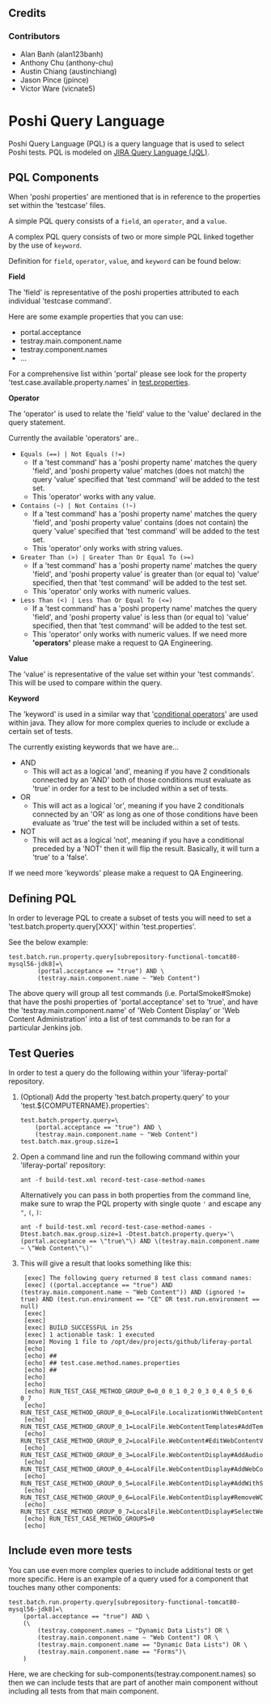 Credits
-------

### Contributors

*   Alan Banh (alan123banh)
*   Anthony Chu (anthony-chu)
*   Austin Chiang (austinchiang)
*   Jason Pince (jpince)
*   Victor Ware (vicnate5)

# Poshi Query Language

Poshi Query Language (PQL) is a query language that is used to select Poshi tests. PQL is modeled on [JIRA Query Language (JQL)](https://confluence.atlassian.com/jirasoftwarecloud/advanced-searching-764478330.html).

## PQL Components
When 'poshi properties' are mentioned that is in reference to the properties set within the 'testcase' files.

A simple PQL query consists of a `field`, an `operator`, and a `value`.

A complex PQL query consists of two or more simple PQL linked together by the use of `keyword`.

Definition for `field`, `operator`, `value`, and `keyword` can be found below:

**Field**

The 'field' is representative of the poshi properties attributed to each individual 'testcase command'.

Here are some example properties that you can use:

* portal.acceptance
* testray.main.component.name
* testray.component.names
* ...

For a comprehensive list within 'portal' please see look for the property 'test.case.available.property.names' in [test.properties](https://github.com/liferay/liferay-portal/blob/master/test.properties).

**Operator**

The 'operator' is used to relate the 'field' value to the 'value' declared in the query statement.

Currently the available 'operators' are..

* `Equals (==) | Not Equals (!=)`
	* If a 'test command' has a 'poshi property name' matches the query 'field', and 'poshi property value' matches (does not match) the query 'value' specified that 'test command' will be added to the test set.
	* This 'operator' works with any value.
* `Contains (~) | Not Contains (!~)`
	* If a 'test command' has a 'poshi property name' matches the query 'field', and 'poshi property value' contains (does not contain) the query 'value' specified that 'test command' will be added to the test set.
	* This 'operator' only works with string values.
* `Greater Than (>) | Greater Than Or Equal To (>=)`
	* If a 'test command' has a 'poshi property name' matches the query 'field', and 'poshi property value' is greater than (or equal to) 'value' specified, then that 'test command' will be added to the test set.
	* This 'operator' only works with numeric values.
* `Less Than (<) | Less Than Or Equal To (<=)`
	* If a 'test command' has a 'poshi property name' matches the query 'field', and 'poshi property value' is less than (or equal to) 'value' specified, then that 'test command' will be added to the test set.
	* This 'operator' only works with numeric values.
If we need more **'operators'** please make a request to QA Engineering.

**Value**

The 'value' is representative of the value set within your 'test commands'. This will be used to compare within the query.

**Keyword**

The 'keyword' is used in a similar way that '[conditional operators](https://docs.oracle.com/javase/tutorial/java/nutsandbolts/op2.html)' are used within java. They allow for more complex queries to include or exclude a certain set of tests.

The currently existing keywords that we have are...

* AND
	* This will act as a logical 'and', meaning if you have 2 conditionals connected by an 'AND' both of those conditions must evaluate as 'true' in order for a test to be included within a set of tests.
* OR
	* This will act as a logical 'or', meaning if you have 2 conditionals connected by an 'OR' as long as one of those conditions have been evaluate as 'true' the test will be included within a set of tests.
* NOT
	* This will act as a logical 'not', meaning if you have a conditional preceded by a 'NOT' then it will flip the result. Basically, it will turn a 'true' to a 'false'.

If we need more 'keywords' please make a request to QA Engineering.

## Defining PQL
In order to leverage PQL to create a subset of tests you will need to set a 'test.batch.property.query[XXX]' within 'test.properties'.

See the below example:

```
test.batch.run.property.query[subrepository-functional-tomcat80-mysql56-jdk8]=\
		(portal.acceptance == "true") AND \
		(testray.main.component.name ~ "Web Content")
```

The above query will group all test commands (i.e. PortalSmoke#Smoke) that have the poshi properties of 'portal.acceptance' set to 'true', and have the 'testray.main.component.name' of 'Web Content Display' or 'Web Content Administration' into a list of test commands to be ran for a particular Jenkins job.

## Test Queries
In order to test a query do the following within your 'liferay-portal' repository.

1. (Optional) Add the property 'test.batch.property.query' to your 'test.${COMPUTERNAME}.properties':

	```
	test.batch.property.query=\
		(portal.acceptance == "true") AND \
		(testray.main.component.name ~ "Web Content")
	test.batch.max.group.size=1
	```

1. Open a command line and run the following command within your 'liferay-portal' repository:

	```
	ant -f build-test.xml record-test-case-method-names
	```

	Alternatively you can pass in both properties from the command line, make sure to wrap the PQL property with single quote `'` and escape any `"`, `(`, `)`:

	```
	ant -f build-test.xml record-test-case-method-names -Dtest.batch.max.group.size=1 -Dtest.batch.property.query='\(portal.acceptance == \"true\"\) AND \(testray.main.component.name ~ \"Web Content\"\)'
	```

1. This will give a result that looks something like this:

	```
     [exec] The following query returned 8 test class command names:
     [exec] ((portal.acceptance == "true") AND (testray.main.component.name ~ "Web Content")) AND (ignored != true) AND (test.run.environment == "CE" OR test.run.environment == null)
     [exec]
     [exec]
     [exec] BUILD SUCCESSFUL in 25s
     [exec] 1 actionable task: 1 executed
     [move] Moving 1 file to /opt/dev/projects/github/liferay-portal
     [echo]
     [echo] ##
     [echo] ## test.case.method.names.properties
     [echo] ##
     [echo]
     [echo]
     [echo] RUN_TEST_CASE_METHOD_GROUP_0=0_0 0_1 0_2 0_3 0_4 0_5 0_6 0_7
     [echo] RUN_TEST_CASE_METHOD_GROUP_0_0=LocalFile.LocalizationWithWebContentUI#AddWCWithTranslation
     [echo] RUN_TEST_CASE_METHOD_GROUP_0_1=LocalFile.WebContentTemplates#AddTemplateWithStructure
     [echo] RUN_TEST_CASE_METHOD_GROUP_0_2=LocalFile.WebContent#EditWebContentViaArticleTitle
     [echo] RUN_TEST_CASE_METHOD_GROUP_0_3=LocalFile.WebContentDisplay#AddAudioViaWebContent
     [echo] RUN_TEST_CASE_METHOD_GROUP_0_4=LocalFile.WebContentDisplay#AddWebContent
     [echo] RUN_TEST_CASE_METHOD_GROUP_0_5=LocalFile.WebContentDisplay#AddWithStructure
     [echo] RUN_TEST_CASE_METHOD_GROUP_0_6=LocalFile.WebContentDisplay#RemoveWCDPortletSite
     [echo] RUN_TEST_CASE_METHOD_GROUP_0_7=LocalFile.WebContentDisplay#SelectWebContent
     [echo] RUN_TEST_CASE_METHOD_GROUPS=0
     [echo]
	```

## Include even more tests

You can use even more complex queries to include additional tests or get more specific. Here is an example of a query used for a component that touches many other components:

```
test.batch.run.property.query[subrepository-functional-tomcat80-mysql56-jdk8]=\
	(portal.acceptance == "true") AND \
	(\
		(testray.component.names ~ "Dynamic Data Lists") OR \
		(testray.main.component.name ~ "Web Content") OR \
		(testray.main.component.name == "Dynamic Data Lists") OR \
		(testray.main.component.name == "Forms")\
	)
```

Here, we are checking for sub-components(testray.component.names) so then we can include tests that are part of another main component without including all tests from that main component.